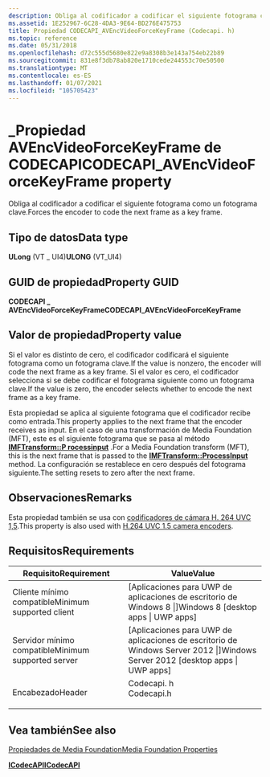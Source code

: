 ```yaml
---
description: Obliga al codificador a codificar el siguiente fotograma como un fotograma clave.
ms.assetid: 1E252967-6C28-4DA3-9E64-BD276E475753
title: Propiedad CODECAPI_AVEncVideoForceKeyFrame (Codecapi. h)
ms.topic: reference
ms.date: 05/31/2018
ms.openlocfilehash: d72c555d5680e822e9a8308b3e143a754eb22b89
ms.sourcegitcommit: 831e8f3db78ab820e1710cede244553c70e50500
ms.translationtype: MT
ms.contentlocale: es-ES
ms.lasthandoff: 01/07/2021
ms.locfileid: "105705423"
---
```

# <a name="codecapi_avencvideoforcekeyframe-property"></a><span data-ttu-id="871c5-103">\_Propiedad AVEncVideoForceKeyFrame de CODECAPI</span><span class="sxs-lookup"><span data-stu-id="871c5-103">CODECAPI\_AVEncVideoForceKeyFrame property</span></span>

<span data-ttu-id="871c5-104">Obliga al codificador a codificar el siguiente fotograma como un fotograma clave.</span><span class="sxs-lookup"><span data-stu-id="871c5-104">Forces the encoder to code the next frame as a key frame.</span></span>

## <a name="data-type"></a><span data-ttu-id="871c5-105">Tipo de datos</span><span class="sxs-lookup"><span data-stu-id="871c5-105">Data type</span></span>

<span data-ttu-id="871c5-106">**ULong** (VT \_ UI4)</span><span class="sxs-lookup"><span data-stu-id="871c5-106">**ULONG** (VT\_UI4)</span></span>

## <a name="property-guid"></a><span data-ttu-id="871c5-107">GUID de propiedad</span><span class="sxs-lookup"><span data-stu-id="871c5-107">Property GUID</span></span>

<span data-ttu-id="871c5-108">**CODECAPI \_ AVEncVideoForceKeyFrame**</span><span class="sxs-lookup"><span data-stu-id="871c5-108">**CODECAPI\_AVEncVideoForceKeyFrame**</span></span>

## <a name="property-value"></a><span data-ttu-id="871c5-109">Valor de propiedad</span><span class="sxs-lookup"><span data-stu-id="871c5-109">Property value</span></span>

<span data-ttu-id="871c5-110">Si el valor es distinto de cero, el codificador codificará el siguiente fotograma como un fotograma clave.</span><span class="sxs-lookup"><span data-stu-id="871c5-110">If the value is nonzero, the encoder will code the next frame as a key frame.</span></span> <span data-ttu-id="871c5-111">Si el valor es cero, el codificador selecciona si se debe codificar el fotograma siguiente como un fotograma clave.</span><span class="sxs-lookup"><span data-stu-id="871c5-111">If the value is zero, the encoder selects whether to encode the next frame as a key frame.</span></span>

<span data-ttu-id="871c5-112">Esta propiedad se aplica al siguiente fotograma que el codificador recibe como entrada.</span><span class="sxs-lookup"><span data-stu-id="871c5-112">This property applies to the next frame that the encoder receives as input.</span></span> <span data-ttu-id="871c5-113">En el caso de una transformación de Media Foundation (MFT), este es el siguiente fotograma que se pasa al método [**IMFTransform::P rocessinput**](/windows/desktop/api/mftransform/nf-mftransform-imftransform-processinput) .</span><span class="sxs-lookup"><span data-stu-id="871c5-113">For a Media Foundation transform (MFT), this is the next frame that is passed to the [**IMFTransform::ProcessInput**](/windows/desktop/api/mftransform/nf-mftransform-imftransform-processinput) method.</span></span> <span data-ttu-id="871c5-114">La configuración se restablece en cero después del fotograma siguiente.</span><span class="sxs-lookup"><span data-stu-id="871c5-114">The setting resets to zero after the next frame.</span></span>

## <a name="remarks"></a><span data-ttu-id="871c5-115">Observaciones</span><span class="sxs-lookup"><span data-stu-id="871c5-115">Remarks</span></span>

<span data-ttu-id="871c5-116">Esta propiedad también se usa con [codificadores de cámara H. 264 UVC 1,5](camera-encoder-h264-uvc-1-5.md).</span><span class="sxs-lookup"><span data-stu-id="871c5-116">This property is also used with [H.264 UVC 1.5 camera encoders](camera-encoder-h264-uvc-1-5.md).</span></span>

## <a name="requirements"></a><span data-ttu-id="871c5-117">Requisitos</span><span class="sxs-lookup"><span data-stu-id="871c5-117">Requirements</span></span>



| <span data-ttu-id="871c5-118">Requisito</span><span class="sxs-lookup"><span data-stu-id="871c5-118">Requirement</span></span> | <span data-ttu-id="871c5-119">Value</span><span class="sxs-lookup"><span data-stu-id="871c5-119">Value</span></span> |
|-------------------------------------|---------------------------------------------------------------------------------------|
| <span data-ttu-id="871c5-120">Cliente mínimo compatible</span><span class="sxs-lookup"><span data-stu-id="871c5-120">Minimum supported client</span></span><br/> | <span data-ttu-id="871c5-121">\[Aplicaciones para UWP de aplicaciones de escritorio de Windows 8 \|\]</span><span class="sxs-lookup"><span data-stu-id="871c5-121">Windows 8 \[desktop apps \| UWP apps\]</span></span><br/>                                     |
| <span data-ttu-id="871c5-122">Servidor mínimo compatible</span><span class="sxs-lookup"><span data-stu-id="871c5-122">Minimum supported server</span></span><br/> | <span data-ttu-id="871c5-123">\[Aplicaciones para UWP de aplicaciones de escritorio de Windows Server 2012 \|\]</span><span class="sxs-lookup"><span data-stu-id="871c5-123">Windows Server 2012 \[desktop apps \| UWP apps\]</span></span><br/>                           |
| <span data-ttu-id="871c5-124">Encabezado</span><span class="sxs-lookup"><span data-stu-id="871c5-124">Header</span></span><br/>                   | <dl> <span data-ttu-id="871c5-125"><dt>Codecapi. h</dt></span><span class="sxs-lookup"><span data-stu-id="871c5-125"><dt>Codecapi.h</dt></span></span> </dl> |



## <a name="see-also"></a><span data-ttu-id="871c5-126">Vea también</span><span class="sxs-lookup"><span data-stu-id="871c5-126">See also</span></span>

<dl> <dt>

[<span data-ttu-id="871c5-127">Propiedades de Media Foundation</span><span class="sxs-lookup"><span data-stu-id="871c5-127">Media Foundation Properties</span></span>](media-foundation-properties.md)
</dt> <dt>

[<span data-ttu-id="871c5-128">**ICodecAPI**</span><span class="sxs-lookup"><span data-stu-id="871c5-128">**ICodecAPI**</span></span>](/windows/desktop/api/strmif/nn-strmif-icodecapi)
</dt> </dl>

 

